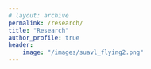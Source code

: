 ```yaml
---
# layout: archive
permalink: /research/
title: "Research"
author_profile: true
header: 
    image: "/images/suavl_flying2.png"
---
```



